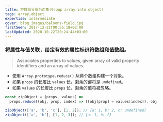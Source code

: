 ```yaml
---
title: 将数组分组为对象(Group array into object)
tags: array,object
expertise: intermediate
cover: blog_images/baloons-field.jpg
firstSeen: 2017-12-21T00:55:18+02:00
lastUpdated: 2020-10-22T20:24:44+03:00
---
```


### 将属性与值关联，给定有效的属性标识符数组和值数组。
> Associates properties to values, given array of valid property identifiers and an array of values.

- 使用 `Array.prototype.reduce()` 从两个数组构建一个对象。
- 如果 `props` 的长度比 `values` 长，剩余的键将是 `undefined`。
- 如果 `values` 的长度比 `props` 长，剩余的值将被忽略。

```js
const zipObject = (props, values) =>
  props.reduce((obj, prop, index) => ((obj[prop] = values[index]), obj), {});
```

```js
zipObject(['a', 'b', 'c'], [1, 2]); // {a: 1, b: 2, c: undefined}
zipObject(['a', 'b'], [1, 2, 3]); // {a: 1, b: 2}
```
